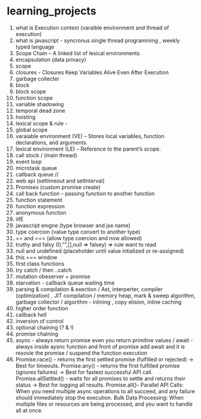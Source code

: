 # learning_projects
 
1.  what is Execution context (varaible environment and thread of execution)
2. what is javascript - syncronus single thread programming , weekly typed language
3. Scope Chain – A linked list of lexical environments.
4. encapsulation (data privacy)
5. scope
6. closures - Closures Keep Variables Alive Even After Execution
7. garbage collecter
8. block
9. block scope
10. function scope
11. variable shadowing
12. temporal dead zone
13. hoisting
14. lexical scope & rule - 
15. global scope
16. varaiable environment (VE) – Stores local variables, function declarations, and arguments.
17. lexical environment (LE) – Reference to the parent’s scope.
18. call stock / (main thread)
19. event loop
20. microtask queue
21. callback queue // 
22. web api (settimeout and setInterval)
23. Promises (custom promise create)
24. call back function - passing function to another function
25. function statement 
26. function expression
27. anonymous function
25. iifE
26. javascript enigne (type browser and jse name)
27. type coercion (value type convert to another type)
28. == and === (allow type coercion and now allowed)
29. truthy and falsy (0,"",[],null => falsey) => rule want to read
30. null and undefined (placeholder until value intialized  or re-assigned)
31. this === window
32. first class functions
33. try catch / then ..catch
34. mutation obeserver + promise
35. starvation - callback queue waiting time
36. parsing & compilation & exection / Ast, interperter, compiler (optimization) , JIT compilation / memory heap, mark & sweep algorithm, garbage collector / algorithm - inlining , copy elision, inline caching
39. higher order function
40. callback hell
41. inversion of control
42. optional chaining (? & !)
43. promise chaining
44. async - always return promise even you return primitive values / await - always inside aysnc function and front of promise add await and it is resovle the promise / suspend the function execution
45. Promise.race() - returns the first settled promise (fulfilled or rejected) → Best for timeouts.
Promise.any() - returns the first fulfilled promise (ignores failures) → Best for fastest successful API call.
Promise.allSettled() - waits for all promises to settle and returns their status → Best for logging all results.
Promise.all()- Parallel API Calls: When you need multiple async operations to all succeed, and any failure should immediately stop the execution.
Bulk Data Processing: When multiple files or resources are being processed, and you want to handle all at once.